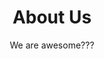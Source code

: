---
title: About Us
subtitle: We are awesome???
image: /uploads/team.jpg
microcopy: Welcome to our world
employees:
  - name: Alice
    role: CEO
  - name: Bob
    role: Developer 
--- 